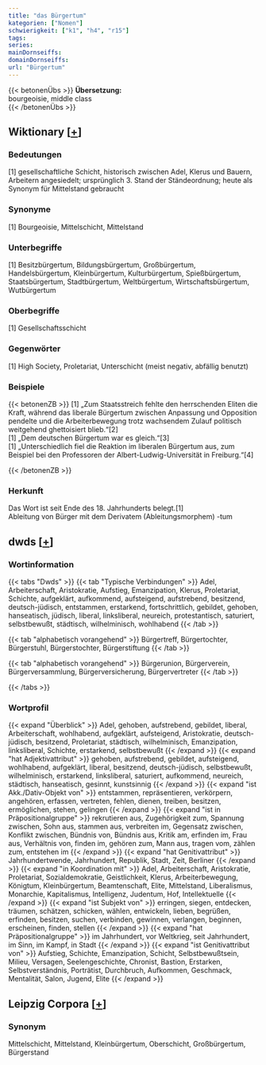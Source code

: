 ```yaml
---
title: "das Bürgertum"
kategorien: ["Nomen"]
schwierigkeit: ["k1", "h4", "r15"]
tags:
series:
mainDornseiffs:
domainDornseiffs:
url: "Bürgertum"
---
```


{{< betonenÜbs >}}
**Übersetzung:**  
bourgeoisie, middle class  
{{< /betonenÜbs >}}

## Wiktionary [[+](https://de.wiktionary.org/wiki/Bürgertum)]

### Bedeutungen
[1] gesellschaftliche Schicht, historisch zwischen Adel, Klerus und Bauern, Arbeitern angesiedelt; ursprünglich 3. Stand der Ständeordnung; heute als Synonym für Mittelstand gebraucht  

### Synonyme
[1] Bourgeoisie, Mittelschicht, Mittelstand  

### Unterbegriffe
[1] Besitzbürgertum, Bildungsbürgertum, Großbürgertum, Handelsbürgertum, Kleinbürgertum, Kulturbürgertum, Spießbürgertum, Staatsbürgertum, Stadtbürgertum, Weltbürgertum, Wirtschaftsbürgertum, Wutbürgertum  

### Oberbegriffe
[1] Gesellschaftsschicht  

### Gegenwörter
[1] High Society, Proletariat, Unterschicht (meist negativ, abfällig benutzt)  

### Beispiele
{{< betonenZB >}}
[1] „Zum Staatsstreich fehlte den herrschenden Eliten die Kraft, während das liberale Bürgertum zwischen Anpassung und Opposition pendelte und die Arbeiterbewegung trotz wachsendem Zulauf politisch weitgehend ghettoisiert blieb.“[2]  
[1] „Dem deutschen Bürgertum war es gleich.“[3]  
[1] „Unterschiedlich fiel die Reaktion im liberalen Bürgertum aus, zum Beispiel bei den Professoren der Albert-Ludwig-Universität in Freiburg.“[4]  

{{< /betonenZB >}}
### Herkunft
Das Wort ist seit Ende des 18. Jahrhunderts belegt.[1]  
Ableitung von Bürger mit dem Derivatem (Ableitungsmorphem) -tum  



## dwds [[+](https://www.dwds.de/wb/Bürgertum)]

### Wortinformation
{{< tabs "Dwds" >}}
{{< tab "Typische Verbindungen" >}}
Adel, Arbeiterschaft, Aristokratie, Aufstieg, Emanzipation, Klerus, Proletariat, Schichte, aufgeklärt, aufkommend, aufsteigend, aufstrebend, besitzend, deutsch-jüdisch, entstammen, erstarkend, fortschrittlich, gebildet, gehoben, hanseatisch, jüdisch, liberal, linksliberal, neureich, protestantisch, saturiert, selbstbewußt, städtisch, wilhelminisch, wohlhabend
{{< /tab >}}

{{< tab "alphabetisch vorangehend" >}}
Bürgertreff, Bürgertochter, Bürgerstuhl, Bürgerstochter, Bürgerstiftung
{{< /tab >}}

{{< tab "alphabetisch vorangehend" >}}
Bürgerunion, Bürgerverein, Bürgerversammlung, Bürgerversicherung, Bürgervertreter
{{< /tab >}}

{{< /tabs >}}

### Wortprofil
{{< expand "Überblick" >}} Adel, gehoben, aufstrebend, gebildet, liberal, Arbeiterschaft, wohlhabend, aufgeklärt, aufsteigend, Aristokratie, deutsch-jüdisch, besitzend, Proletariat, städtisch, wilhelminisch, Emanzipation, linksliberal, Schichte, erstarkend, selbstbewußt {{< /expand >}}
{{< expand "hat Adjektivattribut" >}} gehoben, aufstrebend, gebildet, aufsteigend, wohlhabend, aufgeklärt, liberal, besitzend, deutsch-jüdisch, selbstbewußt, wilhelminisch, erstarkend, linksliberal, saturiert, aufkommend, neureich, städtisch, hanseatisch, gesinnt, kunstsinnig {{< /expand >}}
{{< expand "ist Akk./Dativ-Objekt von" >}} entstammen, repräsentieren, verkörpern, angehören, erfassen, vertreten, fehlen, dienen, treiben, besitzen, ermöglichen, stehen, gelingen {{< /expand >}}
{{< expand "ist in Präpositionalgruppe" >}} rekrutieren aus, Zugehörigkeit zum, Spannung zwischen, Sohn aus, stammen aus, verbreiten im, Gegensatz zwischen, Konflikt zwischen, Bündnis von, Bündnis aus, Kritik am, erfinden im, Frau aus, Verhältnis von, finden im, gehören zum, Mann aus, tragen vom, zählen zum, entstehen im {{< /expand >}}
{{< expand "hat Genitivattribut" >}} Jahrhundertwende, Jahrhundert, Republik, Stadt, Zeit, Berliner {{< /expand >}}
{{< expand "in Koordination mit" >}} Adel, Arbeiterschaft, Aristokratie, Proletariat, Sozialdemokratie, Geistlichkeit, Klerus, Arbeiterbewegung, Königtum, Kleinbürgertum, Beamtenschaft, Elite, Mittelstand, Liberalismus, Monarchie, Kapitalismus, Intelligenz, Judentum, Hof, Intellektuelle {{< /expand >}}
{{< expand "ist Subjekt von" >}} erringen, siegen, entdecken, träumen, schätzen, schicken, wählen, entwickeln, lieben, begrüßen, erfinden, besitzen, suchen, verbinden, gewinnen, verlangen, beginnen, erscheinen, finden, stellen {{< /expand >}}
{{< expand "hat Präpositionalgruppe" >}} im Jahrhundert, vor Weltkrieg, seit Jahrhundert, im Sinn, im Kampf, in Stadt {{< /expand >}}
{{< expand "ist Genitivattribut von" >}} Aufstieg, Schichte, Emanzipation, Schicht, Selbstbewußtsein, Milieu, Versagen, Seelengeschichte, Chronist, Bastion, Erstarken, Selbstverständnis, Porträtist, Durchbruch, Aufkommen, Geschmack, Mentalität, Salon, Jugend, Elite {{< /expand >}}

## Leipzig Corpora [[+](https://corpora.uni-leipzig.de/en/res?word=Bürgertum&corpusId=deu_newscrawl-public_2018)]


### Synonym
Mittelschicht, Mittelstand, Kleinbürgertum, Oberschicht, Großbürgertum, Bürgerstand

